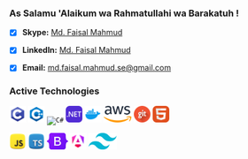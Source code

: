 ### As Salamu 'Alaikum wa Rahmatullahi wa Barakatuh !

- [x] **Skype:** [Md. Faisal Mahmud](https://join.skype.com/invite/sqJ0E1MaecII)
- [x] **LinkedIn:** [Md. Faisal Mahmud](https://www.linkedin.com/in/md-faisal-mahmud)
- [x] **Email:** [md.faisal.mahmud.se@gmail.com](mailto:md.faisal.mahmud.se@gmail.com)  


### **Active Technologies**

<code><img height="30" src="./logos/c.png" alt="C" title="C"></code>
<code><img height="30" src="./logos/c++.png" alt="C++" title="C++"></code>
<code><img height="30" src="https://ms-dotnettools.gallerycdn.vsassets.io/extensions/ms-dotnettools/csdevkit/1.2.5/1702583268260/Microsoft.VisualStudio.Services.Icons.Default" alt="C#" title="C#" /></code>
<code><img height="30" src="https://raw.githubusercontent.com/tandpfun/skill-icons/af89bcc5e478013caaa514c31a3789f25e818193/icons/DotNet.svg" alt=".NET" title=".NET" /></code>
<code><img height="30" src="./logos/docker.png" alt="Docker" title="Docker"></code>
<code><img height="30" src="./logos/aws.png" alt="AWS" title="AWS"></code>
<code><img height="30" src="./logos/Git.png" alt="Git" title="Git"></code>
<code><img height="30" src="https://raw.githubusercontent.com/tandpfun/skill-icons/af89bcc5e478013caaa514c31a3789f25e818193/icons/HTML.svg" alt="HTML5" title="HTML5"></code>
<!--<code><img height="30" src="./logos/css.png" alt="CSS" title="CSS"></code>-->
<code><img height="30" src="./logos/js.png" alt="JS" title="JavaScript"></code>
<code><img height="30" src="./logos/ts.png" alt="TS" title="TypeScript"></code>
<code><img height="30" src="./logos/bootstrap.png" alt="CSS" title="Bootstrap"></code>
<code><img height="30" src="./logos/Angular_gradient.png" alt="Git" title="Angular"></code>
<code><img height="30" src="./logos/tailwind-css-icon.png" alt="Git" title="Tailwind"></code>



